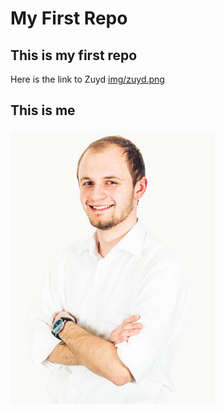 # My First Repo
## This is my first repo
Here is the link to Zuyd
[img/zuyd.png](https://www.zuyd.nl/) 
## This is me
![Sander Schmeitz](img/sander_schmeitz.png)
